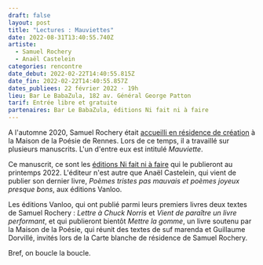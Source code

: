 ```yaml
---
draft: false
layout: post
title: "Lectures : Mauviettes"
date: 2022-08-31T13:40:55.740Z
artiste:
  - Samuel Rochery
  - Anaël Castelein
categories: rencontre
date_debut: 2022-02-22T14:40:55.815Z
date_fin: 2022-02-22T14:40:55.857Z
dates_publiees: 22 février 2022 · 19h
lieu: Bar Le BabaZula, 182 av. Général George Patton
tarif: Entrée libre et gratuite
partenaires: Bar Le BabaZula, éditions Ni fait ni à faire
---
```

A l'automne 2020, Samuel Rochery était [accueilli en résidence de création](https://maisondelapoesierennes.netlify.app/residence/2022/08/31/r-sidence-dautomne.html) à la Maison de la Poésie de Rennes. Lors de ce temps, il a travaillé sur plusieurs manuscrits. L'un d'entre eux est intitulé *Mauviette*.

Ce manuscrit, ce sont les [éditions Ni fait ni à faire](https://www.editions-nifaitniafaire.fr/) qui le publieront au printemps 2022. L'éditeur n'est autre que Anaël Castelein, qui vient de publier son dernier livre, *Poèmes tristes pas mauvais et poèmes joyeux presque bons*, aux éditions Vanloo.

Les éditions Vanloo, qui ont publié parmi leurs premiers livres deux textes de Samuel Rochery : *Lettre à Chuck Norris* et *Vient de paraître un livre performant*, et qui publieront bientôt *Mettre la gomme*, un livre soutenu par la Maison de la Poésie, qui réunit des textes de suf marenda et Guillaume Dorvillé, invités lors de la Carte blanche de résidence de Samuel Rochery.

Bref, on boucle la boucle.